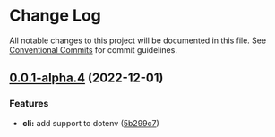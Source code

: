 # Change Log

All notable changes to this project will be documented in this file.
See [Conventional Commits](https://conventionalcommits.org) for commit guidelines.

## [0.0.1-alpha.4](https://github.com/its-bluish/bluish/compare/@bluish/cli@0.0.1-alpha.3...@bluish/cli@0.0.1-alpha.4) (2022-12-01)


### Features

* **cli:** add support to dotenv ([5b299c7](https://github.com/its-bluish/bluish/commit/5b299c769341f85a959566876fb4d6797f272159))
